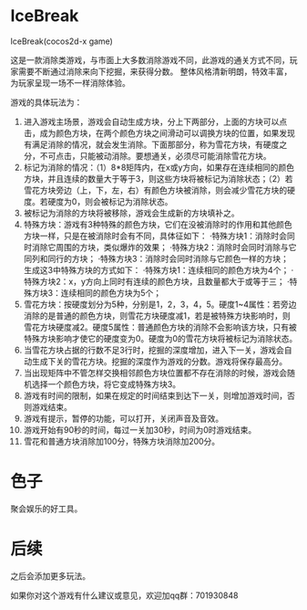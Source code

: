 # IceBreak
IceBreak(cocos2d-x game)

这是一款消除类游戏，与市面上大多数消除游戏不同，此游戏的通关方式不同，玩家需要不断通过消除来向下挖掘，来获得分数。 整体风格清新明朗，特效丰富，为玩家呈现一场不一样消除体验。

游戏的具体玩法为：
1. 进入游戏主场景，游戏会自动生成方块，分上下两部分，上面的方块可以点击，成为颜色方块，在两个颜色方块之间滑动可以调换方块的位置，如果发现有满足消除的情况，就会发生消除。下面那部分，称为雪花方块，有硬度之分，不可点击，只能被动消除。要想通关，必须尽可能消除雪花方块。
2. 标记为消除的情况：（1）8*8矩阵内，在x或y方向，如果存在连续相同的颜色方块，并且连续的数量大于等于3，则这些方块将被标记为消除状态；（2）若雪花方块旁边（上，下，左，右）有颜色方块被消除，则会减少雪花方块的硬度。若硬度为0，则会被标记为消除状态。
3. 被标记为消除的方块将被移除，游戏会生成新的方块填补之。
4. 特殊方块：游戏有3种特殊的颜色方块，它们在没被消除时的作用和其他颜色方块一样，只是在被消除时会有不同，具体征如下：
·特殊方块1：消除时会同时消除它周围的方块，类似爆炸的效果；
·特殊方块2：消除时会同时消除与它同列和同行的方块；
·特殊方块3：消除时会同时消除与它颜色一样的方块；
生成这3中特殊方块的方式如下：
·特殊方块1：连续相同的颜色方块为4个；
·特殊方块2：x，y方向上同时有连续的颜色方块，且数量都大于或等于三；
·特殊方块3：连续相同的颜色方块为5个；
5. 雪花方块：按硬度划分为5种，分别是1，2，3，4，5。硬度1~4属性：若旁边消除的是普通的颜色方块，则雪花方块硬度减1，若是被特殊方块影响时，则雪花方块硬度减2。硬度5属性：普通颜色方块的消除不会影响该方块，只有被特殊方块影响才使它的硬度变为0。硬度为0的雪花方块将被标记为消除状态。
6. 当雪花方块占据的行数不足3行时，挖掘的深度增加，进入下一关，游戏会自动生成下关的雪花方块。挖掘的深度作为游戏的分数。游戏将保存最高分。
7. 当出现矩阵中不管怎样交换相邻颜色方块位置都不存在消除的时候，游戏会随机选择一个颜色方块，将它变成特殊方块3。
8. 游戏有时间的限制，如果在规定的时间结束到达下一关，则增加游戏时间，否则游戏结束。
9. 游戏有提示，暂停的功能，可以打开，关闭声音及音效。
10. 游戏开始有90秒的时间，每过一关加30秒，时间为0时游戏结束。
11. 雪花和普通方块消除加100分，特殊方块消除加200分。

# 色子
聚会娱乐的好工具。

# 后续
之后会添加更多玩法。

如果你对这个游戏有什么建议或意见，欢迎加qq群：701930848
